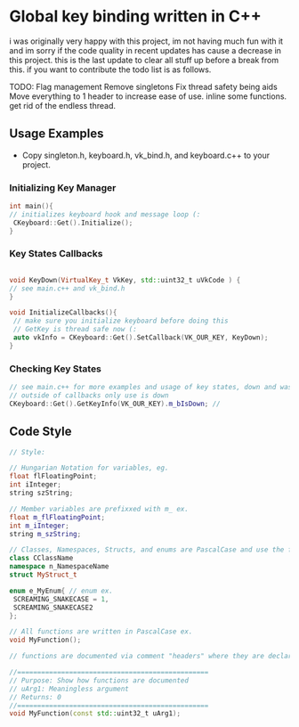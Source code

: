 # Global key binding written in C++

i was originally very happy with this project, im not having much fun with it and im sorry if the code quality in recent updates has cause a decrease in this project. this is the last update to clear all stuff up before a break from this. if you want to contribute the todo list is as follows.

TODO:
Flag management
Remove singletons
Fix thread safety being aids
Move everything to 1 header to increase ease of use.
inline some functions.
get rid of the endless thread.

## Usage Examples
 - Copy singleton.h, keyboard.h, vk_bind.h, and keyboard.c++ to your project.

### Initializing Key Manager

```C++
int main(){
// initializes keyboard hook and message loop (:
 CKeyboard::Get().Initialize();
}
```
### Key States Callbacks
```C++

void KeyDown(VirtualKey_t VkKey, std::uint32_t uVkCode ) {
// see main.c++ and vk_bind.h
}

void InitializeCallbacks(){
 // make sure you initialize keyboard before doing this
 // GetKey is thread safe now (:
 auto vkInfo = CKeyboard::Get().SetCallback(VK_OUR_KEY, KeyDown);
}
```

### Checking Key States
```C++
// see main.c++ for more examples and usage of key states, down and was down (:
// outside of callbacks only use is down
CKeyboard::Get().GetKeyInfo(VK_OUR_KEY).m_bIsDown; // 

```
## Code Style
 ```C++
 // Style:
 
 // Hungarian Notation for variables, eg.
 float flFloatingPoint;
 int iInteger;
 string szString;
 
 // Member variables are prefixxed with m_ ex.
 float m_flFloatingPoint;
 int m_iInteger;
 string m_szString;

 // Classes, Namespaces, Structs, and enums are PascalCase and use the following prefixes ex.
 class CClassName
 namespace n_NamespaceName
 struct MyStruct_t
 
 enum e_MyEnum{ // enum ex.
  SCREAMING_SNAKECASE = 1,
  SCREAMING_SNAKECASE2
 };
 
 // All functions are written in PascalCase ex.
 void MyFunction();
 
 // functions are documented via comment "headers" where they are declared. ex.
 
 //================================================
 // Purpose: Show how functions are documented
 // uArg1: Meaningless argument 
 // Returns: 0
 //================================================
 void MyFunction(const std::uint32_t uArg1);
 
 ```
